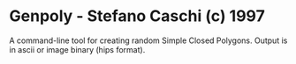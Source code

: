 # Genpoly - Stefano Caschi (c) 1997
A command-line tool for creating random Simple Closed Polygons.
Output is in ascii or image binary (hips format).
